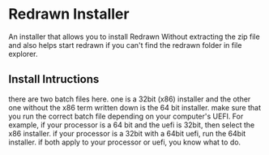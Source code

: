 # Redrawn Installer
 An installer that allows you to install Redrawn Without extracting the zip file and also helps start redrawn if you can't find the redrawn folder in file explorer.
## Install Intructions
 there are two batch files here. one is a 32bit (x86) installer and the other one without the x86 term written down is the 64 bit installer. make sure that you run the correct batch file depending on your computer's UEFI. For example, if your processor is a 64 bit and the uefi is 32bit, then select the x86 installer. if your processor is a 32bit with a 64bit uefi, run the 64bit installer. if both apply to your processor or uefi, you know what to do.

